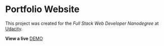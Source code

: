 # Portfolio Website
This project was created for the _Full Stack Web Developer Nanodegree_ at [Udacity](https://www.udacity.com/degrees/full-stack-web-developer-nanodegree--nd004).

**View a live** [DEMO](https://ahmedvip2008.github.io/Portfolio-Website-FSND-Udacity/protfolio.html)
